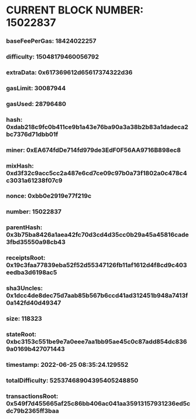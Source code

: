 # CURRENT BLOCK NUMBER: 15022837

### baseFeePerGas: 18424022257
### difficulty: 15048179460056792
### extraData: 0x617369612d65617374322d36
### gasLimit: 30087944
### gasUsed: 28796480
### hash: 0xdab218c9fc0b411ce9b1a43e76ba90a3a38b2b83a1dadeca2bc7376d71dbb01f
### miner: 0xEA674fdDe714fd979de3EdF0F56AA9716B898ec8
### mixHash: 0xd3f32c9acc5cc2a487e6cd7ce09c97b0a73f1802a0c478c4c3031a61238f07c9
### nonce: 0xbb0e2919e77f219c
### number: 15022837
### parentHash: 0x3b75ba8426a1aea42fc70d3cd4d35cc0b29a45a45816cade3fbd35550a98cb43
### receiptsRoot: 0x19c3faa77839eba52f52d55347126fb11af1612d4f8cd9c403eedba3d6198ac5
### sha3Uncles: 0x1dcc4de8dec75d7aab85b567b6ccd41ad312451b948a7413f0a142fd40d49347
### size: 118323
### stateRoot: 0xbc3153c551be9e7a0eee7aa1bb95ae45c0c87add854dc8369a0169b427071443
### timestamp: 2022-06-25 08:35:24.129552
### totalDifficulty: 52537468904395405248850
### transactionsRoot: 0x549f7d455665af25c86bb406ac041aa35913157931236ed5cdc79b2365ff3baa
